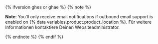 {% ifversion ghes or ghae %}
{% note %}

**Note**: You'll only receive email notifications if outbound email support is enabled on {% data variables.product.product_location %}. Für weitere Informationen kontaktiere Deinen Websiteadministrator.

{% endnote %}
{% endif %}
